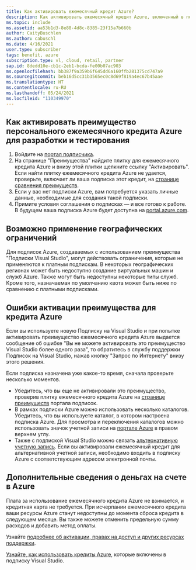 ```yaml
---
title: Как активировать ежемесячный кредит Azure?
description: Как активировать ежемесячный кредит Azure, включенный в подписку Visual Studio?
ms.topic: include
ms.assetid: aa53b1d3-8e88-4d8c-8385-23f15a7b660b
author: CaityBuschlen
ms.author: cabuschl
ms.date: 4/16/2021
user.type: subscriber
tags: benefit, azure
subscription.type: vl, cloud, retail, partner
sap.id: 8dedd10e-cb1c-2eb1-bcda-fe00b07ac903
ms.openlocfilehash: bb387f9a359b6f645dd6a160ffb281375cd747a9
ms.sourcegitcommit: beb16d5cc31b3565ec0c8d69f819a4ec67b45aae
ms.translationtype: HT
ms.contentlocale: ru-RU
ms.lasthandoff: 05/24/2021
ms.locfileid: "110349970"
---
```

## <a name="how-to-activate-the-monthly-azure-devtest-individual-credit-benefit"></a>Как активировать преимущество персонального ежемесячного кредита Azure для разработки и тестирования

1. Войдите на [портал подписчика](https://my.visualstudio.com/benefits). 
1. На странице "Преимущества" найдите плитку для ежемесячного кредита Azure и внизу этой плитки щелкните ссылку "Активировать". Если найти плитку ежемесячного кредита Azure не удается, проверьте, включает ли ваша подписка этот кредит, на [странице сравнения преимуществ](https://visualstudio.microsoft.com/vs/benefits/#azure?cat=visual-studio-enterprise-subscription). 
1. Если у вас нет подписки Azure, вам потребуется указать личные данные, необходимые для создания такой подписки.  
1. Примите условия соглашения о подписках — и все готово к работе. В будущем ваша подписка Azure будет доступна на [portal.azure.com](https://portal.azure.com/). 

## <a name="geographic-restrictions-may-apply"></a>Возможно применение географических ограничений 

Для подписок Azure, создаваемых с использованием преимущества "Подписки Visual Studio", могут действовать ограничения, которые не применяются к платным подпискам. В некоторых географических регионах может быть недоступно создание виртуальных машин и служб Azure. Также могут быть недоступны некоторые типы служб. Кроме того, назначаемая по умолчанию квота может быть ниже по сравнению с платными подписками.  

## <a name="azure-credit-benefit-activation-errors"></a>Ошибки активации преимущества для кредита Azure

Если вы используете новую Подписку на Visual Studio и при попытке активировать преимущество ежемесячного кредита Azure выдается сообщение об ошибке "Вы не можете активировать это преимущество Visual Studio более одного раза", то обратитесь в службу поддержки Подписок на Visual Studio, нажав кнопку "Запрос по Интернету" внизу этого решения. 

Если подписка назначена уже какое-то время, сначала проверьте несколько моментов.
- Убедитесь, что вы еще не активировали это преимущество, проверив плитку ежемесячного кредита Azure на [странице преимуществ](https://my.visualstudio.com/benefits) портала подписок. 
- В рамках подписки Azure можно использовать несколько каталогов. Убедитесь, что вы используете каталог, в котором настроена подписка Azure. Для просмотра и переключения каталогов можно использовать значок учетной записи на [портале Azure](https://portal.azure.com/) в правом верхнем углу.
- Также с подпиской Visual Studio можно связать [альтернативную учетную запись](https://docs.microsoft.com/visualstudio/subscriptions/vs-alternate-identity). Если вы активировали ежемесячный кредит для альтернативной учетной записи, необходимо входить в подписку Azure с соответствующим адресом электронной почты. 

## <a name="more-information-about-azure-credits"></a>Дополнительные сведения о деньгах на счете в Azure

Плата за использование ежемесячного кредита Azure не взимается, и кредитная карта не требуется. При исчерпании ежемесячного кредита ваши ресурсы Azure станут недоступны до момента сброса кредита в следующем месяце. Вы также можете отменить предельную сумму расходов и добавить метод оплаты. 

Узнайте [подробнее об активации, правах на доступ и других ресурсах поддержки](https://docs.microsoft.com/visualstudio/subscriptions/vs-azure).  

[Узнайте, как использовать кредиты Azure](https://azure.microsoft.com/pricing/member-offers/credit-for-visual-studio-subscribers/#azure-credits), которые включены в подписку Visual Studio.  